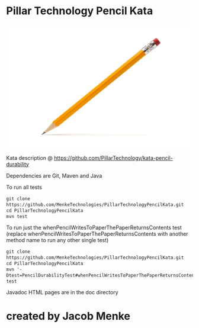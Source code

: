 # Pillar Technology Pencil Kata


![Alt text](/pencil.jpg?raw=true)

Kata description @ https://github.com/PillarTechnology/kata-pencil-durability 

Dependencies are Git, Maven and Java

To run all tests
```
git clone https://github.com/MenkeTechnologies/PillarTechnologyPencilKata.git 
cd PillarTechnologyPencilKata
mvn test
```
To run just the whenPencilWritesToPaperThePaperReturnsContents test (replace whenPencilWritesToPaperThePaperReturnsContents with another method name to run any other single test)
```
git clone https://github.com/MenkeTechnologies/PillarTechnologyPencilKata.git
cd PillarTechnologyPencilKata
mvn '-Dtest=PencilDurabilityTest#whenPencilWritesToPaperThePaperReturnsContents' test
```
Javadoc HTML pages are in the doc directory

# created by Jacob Menke

